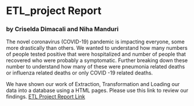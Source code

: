 # ETL_project Report
### by Criselda Dimacali and Niha Manduri
The novel coronavirus (COVID-19) pandemic is impacting everyone, some more drastically than others. We wanted to understand how many numbers of people tested positive that were hospitalized and number of people that recovered who were probably a symptomatic. Further breaking down these number to understand how many of these were pneumonia related deaths or influenza related deaths or only COVID -19 related deaths.  

We have shown our work of Extraction, Transformation and Loading our data into a database using a HTML pages. Please use this link  to review our findings. [ETL Project Report Link](https://nmanduri999.github.io/ETL_project/blob/master/html%20page%20files/index.html)
